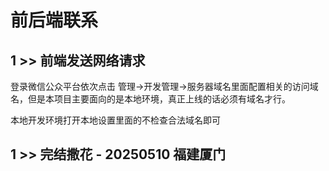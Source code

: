 # 前后端联系

## 1 >> 前端发送网络请求

登录微信公众平台依次点击 管理->开发管理->服务器域名里面配置相关的访问域名，但是本项目主要面向的是本地环境，真正上线的话必须有域名才行。

本地开发环境打开本地设置里面的不检查合法域名即可

## 1 >> 完结撒花 - 20250510 福建厦门
